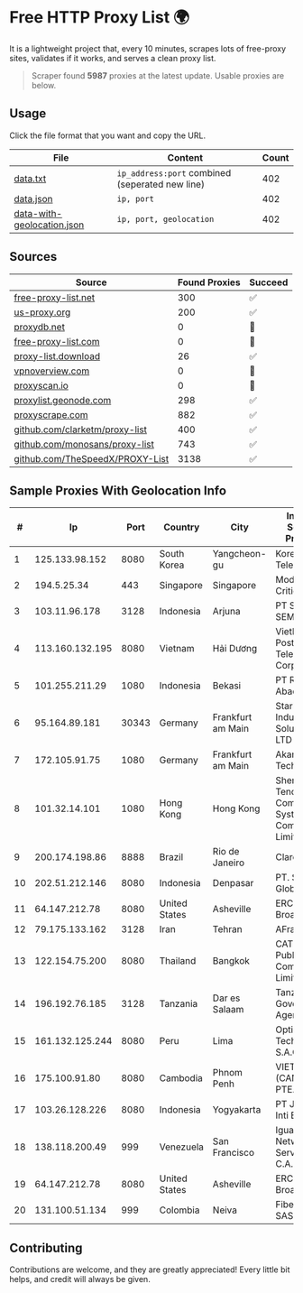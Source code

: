
# Free HTTP Proxy List 🌍

It is a lightweight project that, every 10 minutes, scrapes lots of free-proxy sites, validates if it works, and serves a clean proxy list.


> Scraper found **5987** proxies at the latest update. Usable proxies are below.

## Usage

Click the file format that you want and copy the URL.


|File|Content|Count|
|----|-------|-----|
|[data.txt](https://raw.githubusercontent.com/themiralay/Proxy-List-World/master/data.txt)|`ip_address:port` combined (seperated new line)|402|
|[data.json](https://raw.githubusercontent.com/themiralay/Proxy-List-World/master/data.json)|`ip, port`|402|
|[data-with-geolocation.json](https://raw.githubusercontent.com/themiralay/Proxy-List-World/master/data-with-geolocation.json)|`ip, port, geolocation`|402|

## Sources

|Source|Found Proxies|Succeed|
|------|-------------|-------|
|[free-proxy-list.net](https://free-proxy-list.net)|300|✅|
|[us-proxy.org](https://www.us-proxy.org)|200|✅|
|[proxydb.net](http://proxydb.net)|0|🚫|
|[free-proxy-list.com](https://free-proxy-list.com/?page=&port=&type%5B%5D=http&type%5B%5D=https&up_time=0&search=Search)|0|🚫|
|[proxy-list.download](https://www.proxy-list.download/HTTP)|26|✅|
|[vpnoverview.com](https://vpnoverview.com/privacy/anonymous-browsing/free-proxy-servers)|0|🚫|
|[proxyscan.io](https://www.proxyscan.io)|0|🚫|
|[proxylist.geonode.com](https://proxylist.geonode.com/api/proxy-list?limit=300&page=1&sort_by=lastChecked&sort_type=desc&protocols=http,https)|298|✅|
|[proxyscrape.com](https://api.proxyscrape.com/v2/?request=displayproxies&protocol=http&timeout=10000&country=all&ssl=all&anonymity=all)|882|✅|
|[github.com/clarketm/proxy-list](https://raw.githubusercontent.com/clarketm/proxy-list/master/proxy-list-raw.txt)|400|✅|
|[github.com/monosans/proxy-list](https://raw.githubusercontent.com/monosans/proxy-list/main/proxies/http.txt)|743|✅|
|[github.com/TheSpeedX/PROXY-List](https://raw.githubusercontent.com/TheSpeedX/PROXY-List/master/http.txt)|3138|✅|


## Sample Proxies With Geolocation Info

|#|Ip|Port|Country|City|Internet Service Provider|
|-|--|----|-------|----|-------------------------|
|1|125.133.98.152|8080|South Korea|Yangcheon-gu|Korea Telecom|
|2|194.5.25.34|443|Singapore|Singapore|Mod Mission Critical LLC|
|3|103.11.96.178|3128|Indonesia|Arjuna|PT SKYLINE SEMESTA|
|4|113.160.132.195|8080|Vietnam|Hải Dương|VietNam Post and Telecom Corporation|
|5|101.255.211.29|1080|Indonesia|Bekasi|PT Remala Abadi|
|6|95.164.89.181|30343|Germany|Frankfurt am Main|Stark Industries Solutions LTD|
|7|172.105.91.75|1080|Germany|Frankfurt am Main|Akamai Technologies|
|8|101.32.14.101|1080|Hong Kong|Hong Kong|Shenzhen Tencent Computer Systems Company Limited|
|9|200.174.198.86|8888|Brazil|Rio de Janeiro|Claro S.A|
|10|202.51.212.146|8080|Indonesia|Denpasar|PT. Sejahtera Globalindo|
|11|64.147.212.78|8080|United States|Asheville|ERC Broadband|
|12|79.175.133.162|3128|Iran|Tehran|AFranet Co|
|13|122.154.75.200|8080|Thailand|Bangkok|CAT Telecom Public Company Limited|
|14|196.192.76.185|3128|Tanzania|Dar es Salaam|Tanzania e-Government Agency|
|15|161.132.125.244|8080|Peru|Lima|Optical Technologies S.A.C.|
|16|175.100.91.80|8080|Cambodia|Phnom Penh|VIETTEL (CAMBODIA) PTE., LTD|
|17|103.26.128.226|8080|Indonesia|Yogyakarta|PT Jaringan Inti Exadata|
|18|138.118.200.49|999|Venezuela|San Francisco|Iguana Network Services C.A.|
|19|64.147.212.78|8080|United States|Asheville|ERC Broadband|
|20|131.100.51.134|999|Colombia|Neiva|Fibernet TV SAS|



## Contributing

Contributions are welcome, and they are greatly appreciated! Every
little bit helps, and credit will always be given.

